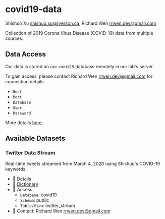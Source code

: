 # covid19-data

Shishuo Xu shishuo.xu@ryerson.ca, Richard Wen rrwen.dev@gmail.com

Collection of 2019 Corona Virus Disease (COVID-19) data from multiple sources.

## Data Access

Our data is stored on our `covid19` database remotely in our lab's server.

To gain access, please contact Richard Wen rrwen.dev@gmail.com for connection details:

* `Host`
* `Port`
* `Database`
* `User`
* `Password`

More details [here](ACCESS.md#covid19-database).

## Available Datasets

### Twitter Data Stream

Real-time tweets streamed from March 4, 2020 using Shishuo's COVID-19 keywords.

* :page_facing_up: [Details](twitter/README.md#twitter-data-stream)
* :notebook_with_decorative_cover: [Dictionary](twitter/dictionaries/twitter_stream_raw_dictionary.csv)
* :key: Access
    * `Database`: covid19
    * `Schema`: public
    * `Table/View`: twitter_stream
* :email: Contact: Richard Wen rrwen.dev@gmail.com
